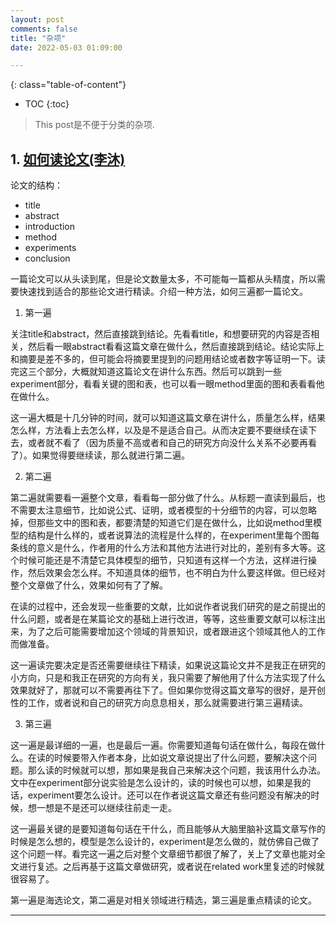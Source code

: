 ```yaml
---
layout: post
comments: false
title: "杂项"
date: 2022-05-03 01:09:00

---
```


<!--more-->

{: class="table-of-content"}
* TOC
{:toc}

> This post是不便于分类的杂项.


## 1. [如何读论文(李沐)](https://www.bilibili.com/video/BV1H44y1t75x?spm_id_from=333.999.0.0)

论文的结构：
* title
* abstract
* introduction
* method
* experiments
* conclusion

一篇论文可以从头读到尾，但是论文数量太多，不可能每一篇都从头精度，所以需要快速找到适合的那些论文进行精读。介绍一种方法，如何三遍都一篇论文。

1. 第一遍

关注title和abstract，然后直接跳到结论。先看看title，和想要研究的内容是否相关，然后看一眼abstract看看这篇文章在做什么，然后直接跳到结论。结论实际上和摘要是差不多的，但可能会将摘要里提到的问题用结论或者数字等证明一下。读完这三个部分，大概就知道这篇论文在讲什么东西。然后可以跳到一些experiment部分，看看关键的图和表，也可以看一眼method里面的图和表看看他在做什么。

这一遍大概是十几分钟的时间，就可以知道这篇文章在讲什么，质量怎么样，结果怎么样，方法看上去怎么样，以及是不是适合自己。从而决定要不要继续在读下去，或者就不看了（因为质量不高或者和自己的研究方向没什么关系不必要再看了）。如果觉得要继续读，那么就进行第二遍。

2. 第二遍

第二遍就需要看一遍整个文章，看看每一部分做了什么。从标题一直读到最后，也不需要太注意细节，比如说公式、证明，或者模型的十分细节的内容，可以忽略掉，但那些文中的图和表，都要清楚的知道它们是在做什么，比如说method里模型的结构是什么样的，或者说算法的流程是什么样的，在experiment里每个图每条线的意义是什么，作者用的什么方法和其他方法进行对比的，差别有多大等。这个时候可能还是不清楚它具体模型的细节，只知道有这样一个方法，这样进行操作，然后效果会怎么样。不知道具体的细节，也不明白为什么要这样做。但已经对整个文章做了什么，效果如何有了了解。

在读的过程中，还会发现一些重要的文献，比如说作者说我们研究的是之前提出的什么问题，或者是在某篇论文的基础上进行改进，等等，这些重要文献可以标注出来，为了之后可能需要增加这个领域的背景知识，或者跟进这个领域其他人的工作而做准备。

这一遍读完要决定是否还需要继续往下精读，如果说这篇论文并不是我正在研究的小方向，只是和我正在研究的方向有关，我只需要了解他用了什么方法实现了什么效果就好了，那就可以不需要再往下了。但如果你觉得这篇文章写的很好，是开创性的工作，或者说和自己的研究方向息息相关，那么就需要进行第三遍精读。

3. 第三遍

这一遍是最详细的一遍，也是最后一遍。你需要知道每句话在做什么，每段在做什么。在读的时候要带入作者本身，比如说文章说提出了什么问题，要解决这个问题。那么读的时候就可以想，那如果是我自己来解决这个问题，我该用什么办法。文中在experiment部分说实验是怎么设计的，读的时候也可以想，如果是我的话，experiment要怎么设计。还可以在作者说这篇文章还有些问题没有解决的时候，想一想是不是还可以继续往前走一走。

这一遍最关键的是要知道每句话在干什么，而且能够从大脑里脑补这篇文章写作的时候是怎么想的，模型是怎么设计的，experiment是怎么做的，就仿佛自己做了这个问题一样。看完这一遍之后对整个文章细节都很了解了，关上了文章也能对全文进行复述。之后再基于这篇文章做研究，或者说在related work里复述的时候就很容易了。


第一遍是海选论文，第二遍是对相关领域进行精选，第三遍是重点精读的论文。


<!--more-->

---
